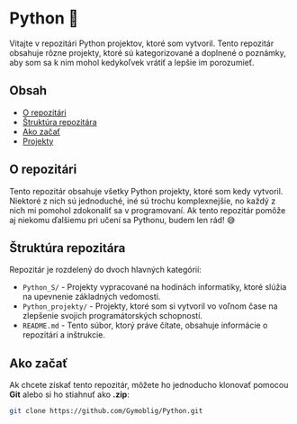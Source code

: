 # Python 🐍

Vitajte v repozitári Python projektov, ktoré som vytvoril. Tento repozitár obsahuje rôzne projekty, ktoré sú kategorizované a doplnené o poznámky, aby som sa k nim mohol kedykoľvek vrátiť a lepšie im porozumieť.  

## Obsah

- [O repozitári](#o-repozitári)
- [Štruktúra repozitára](#štruktúra-repozitára)
- [Ako začať](#ako-začať)
- [Projekty](#projekty)

## O repozitári

Tento repozitár obsahuje všetky Python projekty, ktoré som kedy vytvoril. Niektoré z nich sú jednoduché, iné sú trochu komplexnejšie, no každý z nich mi pomohol zdokonaliť sa v programovaní. Ak tento repozitár pomôže aj niekomu ďalšiemu pri učení sa Pythonu, budem len rád! 😅  

## Štruktúra repozitára

Repozitár je rozdelený do dvoch hlavných kategórií:

- `Python_S/` - Projekty vypracované na hodinách informatiky, ktoré slúžia na upevnenie základných vedomostí.
- `Python_projekty/` - Projekty, ktoré som si vytvoril vo voľnom čase na zlepšenie svojich programátorských schopností.
- `README.md` - Tento súbor, ktorý práve čítate, obsahuje informácie o repozitári a inštrukcie.

## Ako začať

Ak chcete získať tento repozitár, môžete ho jednoducho klonovať pomocou **Git** alebo si ho stiahnuť ako **.zip**:

```bash
git clone https://github.com/Gymoblig/Python.git
